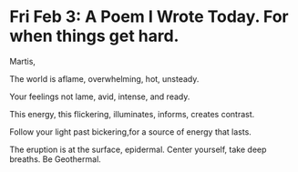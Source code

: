 # Fri Feb 3: A Poem I Wrote Today. For when things get hard.

Martis,

The world is aflame, overwhelming, hot, unsteady.

Your feelings not lame, avid, intense, and ready.

This energy, this flickering, illuminates, informs, creates contrast.

Follow your light past bickering,for a source of energy that lasts.

The eruption is at the surface, epidermal. 
Center yourself, take deep breaths. 
Be Geothermal.
